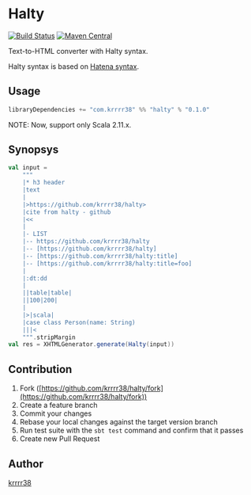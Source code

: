 # Halty

[![Build Status](https://secure.travis-ci.org/krrrr38/halty.png)](http://travis-ci.org/krrrr38/halty)
[![Maven Central](https://maven-badges.herokuapp.com/maven-central/com.krrrr38/halty_2.11/badge.svg)](https://maven-badges.herokuapp.com/maven-central/com.krrrr38/halty_2.11)

Text-to-HTML converter with Halty syntax.

Halty syntax is based on [Hatena syntax](http://hatenadiary.g.hatena.ne.jp/keyword/%E3%81%AF%E3%81%A6%E3%81%AA%E8%A8%98%E6%B3%95%E4%B8%80%E8%A6%A7).

## Usage

```scala
libraryDependencies += "com.krrrr38" %% "halty" % "0.1.0"
```

NOTE: Now, support only Scala 2.11.x.

## Synopsys

```scala
val input =
    """
    |* h3 header
    |text
    |
    |>https://github.com/krrrr38/halty>
    |cite from halty - github
    |<<
    |
    |- LIST
    |-- https://github.com/krrrr38/halty
    |-- [https://github.com/krrrr38/halty]
    |-- [https://github.com/krrrr38/halty:title]
    |-- [https://github.com/krrrr38/halty:title=foo]
    |
    |:dt:dd
    |
    ||table|table|
    ||100|200|
    |
    |>|scala|
    |case class Person(name: String)
    |||<
    """.stripMargin
val res = XHTMLGenerator.generate(Halty(input))
```

## Contribution

1. Fork ([https://github.com/krrrr38/halty/fork](https://github.com/krrrr38/halty/fork))
1. Create a feature branch
1. Commit your changes
1. Rebase your local changes against the target version branch
1. Run test suite with the `sbt test` command and confirm that it passes
1. Create new Pull Request

## Author

[krrrr38](https://github.com/krrrr38)
